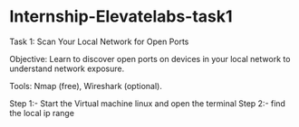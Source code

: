 # Internship-Elevatelabs-task1
Task 1: Scan Your Local Network for Open Ports

Objective: Learn to discover open ports on devices in your local network to understand network exposure. 

Tools: Nmap (free), Wireshark (optional).

Step 1:- Start the Virtual machine linux and open the terminal
Step 2:- find the local ip range 
